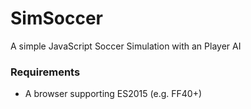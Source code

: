 # SimSoccer
A simple JavaScript Soccer Simulation with an Player AI

### Requirements

 * A browser supporting ES2015 (e.g. FF40+)
